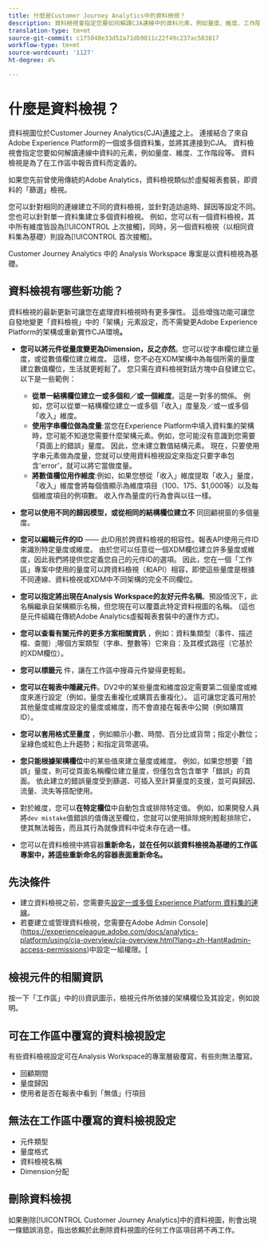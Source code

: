 ```yaml
---
title: 什麼是Customer Journey Analytics中的資料檢視？
description: 資料檢視會指定您要如何解譯CJA連線中的資料元素，例如量度、維度、工作階段等。
translation-type: tm+mt
source-git-commit: c1f5048e33d52a71db9811c22f49c237ac583817
workflow-type: tm+mt
source-wordcount: '1127'
ht-degree: 4%

---
```



# 什麼是資料檢視？

資料視圖位於Customer Journey Analytics(CJA)[連接](/help/connections/create-connection.md)之上。 連接結合了來自Adobe Experience Platform的一個或多個資料集，並將其連接到CJA。 資料檢視會指定您要如何解讀連線中資料的元素，例如量度、維度、工作階段等。 資料檢視是為了在工作區中報告資料而定義的。

如果您先前曾使用傳統的Adobe Analytics，資料檢視類似於虛擬報表套裝，即資料的「篩選」檢視。

您可以針對相同的連線建立不同的資料檢視，並針對造訪逾時、歸因等設定不同。您也可以針對單一資料集建立多個資料檢視。 例如，您可以有一個資料檢視，其中所有維度皆設為[!UICONTROL 上次接觸]，同時，另一個資料檢視（以相同資料集為基礎）則設為[!UICONTROL 首次接觸]。

Customer Journey Analytics 中的 Analysis Workspace 專案是以資料檢視為基礎。

## 資料檢視有哪些新功能？

資料檢視的最新更新可讓您在處理資料檢視時有更多彈性。 這些增強功能可讓您自發地變更「資料檢視」中的「架構」元素設定，而不需變更Adobe Experience Platform的架構或重新實作CJA環境&#x200B;**。**

* **您可以將元件從量度變更為Dimension，反之亦然**。您可以從字串欄位建立量度，或從數值欄位建立維度。 這樣，您不必在XDM架構中為每個所需的量度建立數值欄位，生活就更輕鬆了。 您只需在資料檢視對話方塊中自發建立它。 以下是一些範例：
   * **從單一結構欄位建立一或多個和／或一個維度**。這是一對多的關係。 例如，您可以從單一結構欄位建立一或多個「收入」度量及／或一或多個「收入」維度。
   * **使用字串欄位做為度量**:當您在Experience Platform中填入資料集的架構時，您可能不知道您需要什麼架構元素。例如，您可能沒有意識到您需要「頁面上的錯誤」量度。 因此，您未建立數值結構元素。 現在，只要使用字串元素做為度量，您就可以使用資料檢視設定來指定只要字串包含&#39;error&#39;，就可以將它當做度量。
   * **將數值欄位用作維度**:例如，如果您想從「收入」維度提取「收入」量度，「收入」維度會將每個值顯示為維度項目（$100、$175、$1,000等）以及每個維度項目的例項數。 收入作為量度的行為會與以往一樣。

* **您可以使用不同的歸因模型，或從相同的結構欄位建立不** 同回顧視窗的多個量度。

* **您可以編輯元件的ID**  —— 此ID用於跨資料檢視的相容性。報表API使用元件ID來識別特定量度或維度。 由於您可以任意從一個XDM欄位建立許多量度或維度，因此我們將提供您定義您自己的元件ID的選項。 因此，您在一個「工作區」專案中使用的量度可以跨資料檢視（和API）相容，即使這些量度是根據不同連線、資料檢視或XDM中不同架構的完全不同欄位。

* **您可以指定將出現在Analysis Workspace的友好元件名稱**。預設情況下，此名稱繼承自架構顯示名稱，但您現在可以覆蓋此特定資料視圖的名稱。 (這也是元件組織在傳統Adobe Analytics虛擬報表套裝中的運作方式)。

* **您可以查看有關元件的更多方案相關資訊** ，例如：資料集類型（事件、描述檔、查閱）;哪個方案類型（字串、整數等）它來自：及其模式路徑（它基於的XDM欄位）。

* **您可以標籤元** 件，讓在工作區中搜尋元件變得更輕鬆。

* **您可以在報表中隱藏元件**。DV2中的某些量度和維度設定需要第二個量度或維度來進行設定（例如，量度去重複化或購買去重複化）。 這可讓您定義可用於其他量度或維度設定的量度或維度，而不會直接在報表中公開（例如購買ID）。

* **您可以套用格式至量度** ，例如顯示小數、時間、百分比或貨幣；指定小數位；呈綠色或紅色上升趨勢；和指定貨幣選項。

* **您只能根據架構欄位**&#x200B;中的某些值來建立量度或維度。 例如，如果您想要「錯誤」量度，則可從頁面名稱欄位建立量度，但僅包含包含單字「錯誤」的頁面。 依此建立的錯誤量度受到篩選、可插入至計算量度的支援，並可與歸因、流量、流失等搭配使用。

* 對於維度，您可以&#x200B;**在特定欄位**&#x200B;中自動包含或排除特定值。 例如，如果開發人員將`dev mistake`值錯誤的值傳送至欄位，您就可以使用排除規則輕鬆排除它，使其無法報告，而且其行為就像資料中從未存在過一樣。

* 您可以在資料檢視中將容器&#x200B;**重新命名，並在任何以該資料檢視為基礎的工作區專案中，將這些重新命名的容器表面重新命名。**

## 先決條件

* 建立資料檢視之前，您需要先[設定一或多個 Experience Platform 資料集的連線](/help/connections/create-connection.md)。
* 若要建立或管理資料檢視，您需要在Adobe Admin Console](https://experienceleague.adobe.com/docs/analytics-platform/using/cja-overview/cja-overview.html?lang=zh-Hant#admin-access-permissions)中設定一組權限。[

## 檢視元件的相關資訊

按一下「工作區」中的(i)資訊圖示，檢視元件所依據的架構欄位及其設定，例如說明。

## 可在工作區中覆寫的資料檢視設定

有些資料檢視設定可在Analysis Workspace的專案層級覆寫，有些則無法覆寫。

* 回顧期間
* 量度歸因
* 使用者是否在報表中看到「無值」行項目

## 無法在工作區中覆寫的資料檢視設定

* 元件類型
* 量度格式
* 資料檢視名稱
* Dimension分配

## 刪除資料檢視

如果刪除[!UICONTROL Customer Journey Analytics]中的資料視圖，則會出現一條錯誤消息，指出依賴於此刪除資料視圖的任何工作區項目將不再工作。
